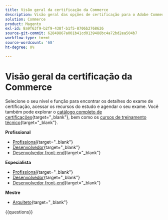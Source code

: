 ```yaml
---
title: Visão geral da certificação da Commerce
description: Visão geral das opções de certificação para o Adobe Commerce
solution: Commerce
product: Magento
exl-id: 8a9f63f9-b2f9-438f-b1f5-8706b2768626
source-git-commit: 62849867a001b41cd0139488bc4a72bd2ea504b7
workflow-type: tm+mt
source-wordcount: '68'
ht-degree: 0%

---
```


# Visão geral da certificação da Commerce

Selecione o seu nível e função para encontrar os detalhes do exame de certificação, acessar os recursos do estudo e agendar o seu exame. Você também pode explorar o [catálogo completo de certificações](https://certification.adobe.com/certifications){target="_blank"}, bem como os [cursos de treinamento técnico](https://certification.adobe.com/courses/?/courses){target="_blank"}.

**Profissional**

* [Profissional](https://certification.adobe.com/certification/business-practitioner-professional){target="_blank"} <!--AD0-E712-->
* [Desenvolvedor](https://certification.adobe.com/certification/adobe-commerce-developer-professional-v2){target="_blank"} <!--AD0-E724-->
* [Desenvolvedor front-end](https://certification.adobe.com/certification/front-end-developer-professional){target="_blank"} <!--AD0-E721-->

**Especialista**

* [Profissional](https://certification.adobe.com/certification/adobe-commerce-business-practitioner-expert){target="_blank"} <!--AD0-E708-->
* [Desenvolvedor](https://certification.adobe.com/certification/adobe-commerce-developer-expert-v2){target="_blank"} <!--AD0-E716-->
* [Desenvolvedor front-end](https://certification.adobe.com/certification/front-end-developer-expert-v2){target="_blank"} <!--AD0-E727-->

**Mestre**

* [Arquiteto](https://certification.adobe.com/certification/commerce-architect-master){target="_blank"} <!--AD0-E722-->

{{questions}}

